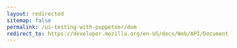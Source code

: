 ```yaml
---
layout: redirected
sitemap: false
permalink: /ui-testing-with-puppeteer/dom
redirect_to: https://developer.mozilla.org/en-US/docs/Web/API/Document_Object_Model/Introduction
---
```


